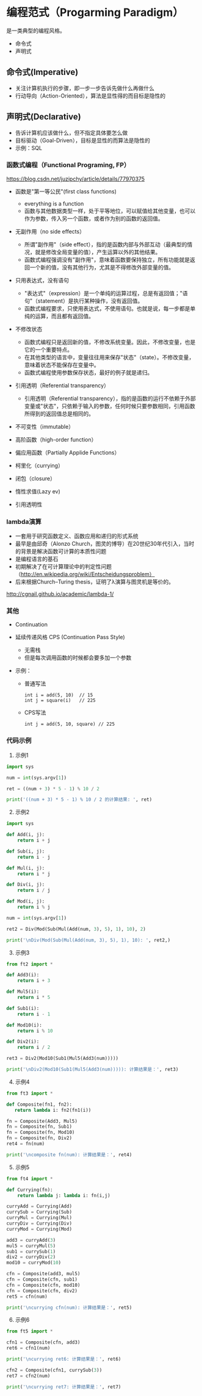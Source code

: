 # 编程范式（Progarming Paradigm）

是一类典型的编程风格。

- 命令式
- 声明式


## 命令式(Imperative)
- 关注计算机执行的步骤，即一步一步告诉先做什么再做什么
- 行动导向（Action-Oriented），算法是显性得的而目标是隐性的


## 声明式(Declarative)
- 告诉计算机应该做什么，但不指定具体要怎么做
- 目标驱动（Goal-Driven），目标是显性的而算法是隐性的
- 示例：SQL


### 函数式编程（Functional Programing, FP）

https://blog.csdn.net/juzipchy/article/details/77970375


- 函数是"第一等公民"(first class functions)
  - everything is a function
  - 函数与其他数据类型一样，处于平等地位，可以赋值给其他变量，也可以作为参数，传入另一个函数，或者作为别的函数的返回值。

- 无副作用（no side effects）
  - 所谓"副作用"（side effect），指的是函数内部与外部互动（最典型的情况，就是修改全局变量的值），产生运算以外的其他结果。
  - 函数式编程强调没有"副作用"，意味着函数要保持独立，所有功能就是返回一个新的值，没有其他行为，尤其是不得修改外部变量的值。

- 只用表达式，没有语句
  - "表达式"（expression）是一个单纯的运算过程，总是有返回值；"语句"（statement）是执行某种操作，没有返回值。
  - 函数式编程要求，只使用表达式，不使用语句。也就是说，每一步都是单纯的运算，而且都有返回值。

- 不修改状态
  - 函数式编程只是返回新的值，不修改系统变量。因此，不修改变量，也是它的一个重要特点。
  - 在其他类型的语言中，变量往往用来保存"状态"（state）。不修改变量，意味着状态不能保存在变量中。
  - 函数式编程使用参数保存状态，最好的例子就是递归。

- 引用透明（Referential transparency）
  - 引用透明（Referential transparency），指的是函数的运行不依赖于外部变量或"状态"，只依赖于输入的参数，任何时候只要参数相同，引用函数所得到的返回值总是相同的。





- 不可变性（immutable）



- 高阶函数（high-order function）
- 偏应用函数（Partially Applide Functions）
- 柯里化（currying）
- 闭包（closure）

- 惰性求值(Lazy ev)
- 引用透明性



### lambda演算
- 一套用于研究函数定义、函数应用和递归的形式系统
- 最早是由邱奇（Alonzo Church，图灵的博导）在20世纪30年代引入，当时的背景是解决函数可计算的本质性问题
- 是编程语言的基石
- 初期解决了在可计算理论中的判定性问题（http://en.wikipedia.org/wiki/Entscheidungsproblem）
- 后来根据Church–Turing thesis，证明了λ演算与图灵机是等价的。

http://cgnail.github.io/academic/lambda-1/


### 其他
- Continuation
- 延续传递风格 CPS (Continuation Pass Style)
  - 无需栈
  - 但是每次调用函数的时候都会要多加一个参数

- 示例：
  - 普通写法
    ```
    int i = add(5, 10)  // 15
    int j = square(i)   // 225
    ```
  - CPS写法
    ```
    int j = add(5, 10, square) // 225
    ```


### 代码示例
1. 示例1
```python
import sys

num = int(sys.argv[1])

ret = ((num + 3) * 5 - 1) % 10 / 2

print('((num + 3) * 5 - 1) % 10 / 2 的计算结果: ', ret)
```

2. 示例2
```python
import sys

def Add(i, j):
    return i + j

def Sub(i, j):
    return i - j

def Mul(i, j):
    return i * j

def Div(i, j):
    return i / j

def Mod(i, j):
    return i % j

num = int(sys.argv[1])

ret2 = Div(Mod(Sub(Mul(Add(num, 3), 5), 1), 10), 2)

print('\nDiv(Mod(Sub(Mul(Add(num, 3), 5), 1), 10): ', ret2,)
```

3. 示例3
```python
from ft2 import *

def Add3(i):
    return i + 3

def Mul5(i):
    return i * 5

def Sub1(i):
    return i - 1

def Mod10(i):
    return i % 10

def Div2(i):
    return i / 2

ret3 = Div2(Mod10(Sub1(Mul5(Add3(num)))))

print('\nDiv2(Mod10(Sub1(Mul5(Add3(num))))): 计算结果是：', ret3)
```

4. 示例4
```python
from ft3 import *

def Composite(fn1, fn2):
   return lambda i: fn2(fn1(i))

fn = Composite(Add3, Mul5)
fn = Composite(fn, Sub1)
fn = Composite(fn, Mod10)
fn = Composite(fn, Div2)
ret4 = fn(num)

print('\ncomposite fn(num): 计算结果是：', ret4)
```

5. 示例5
```python
from ft4 import *

def Currying(fn):
    return lambda j: lambda i: fn(i,j)

curryAdd = Currying(Add)
currySub = Currying(Sub)
curryMul = Currying(Mul)
curryDiv = Currying(Div)
curryMod = Currying(Mod)

add3 = curryAdd(3)
mul5 = curryMul(5)
sub1 = currySub(1)
div2 = curryDiv(2)
mod10 = curryMod(10)

cfn = Composite(add3, mul5)
cfn = Composite(cfn, sub1)
cfn = Composite(cfn, mod10)
cfn = Composite(cfn, div2)
ret5 = cfn(num)

print('\ncurrying cfn(num): 计算结果是：', ret5)
```

6. 示例6
```python
from ft5 import *

cfn1 = Composite(cfn, add3)
ret6 = cfn1(num)

print('\ncurrying ret6: 计算结果是：', ret6)

cfn2 = Composite(cfn1, currySub(3))
ret7 = cfn2(num)

print('\ncurrying ret7: 计算结果是：', ret7)
```
